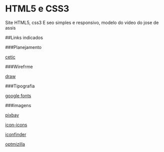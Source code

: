 # HTML5 e CSS3
Site HTML5, css3 E seo simples e responsivo, modelo do video do jose de assis

##Links indicados

###Planejamento

[cetic](https://cetic.br/)

###Wirefrme

[draw](https://app.diagrams.net/)

###Tipografia

[google fonts](https://fonts.google.com/)

###imagens

[pixbay](https://pixabay.com/pt/)

[icon-icons](https://icon-icons.com/)

[iconfinder](https://www.iconfinder.com/)

[optmizilla](https://imagecompressor.com/)


